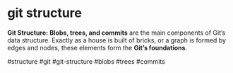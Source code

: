 # git structure
**Git Structure:** **Blobs, trees, and commits** are the main components of Git’s data structure. Exactly as a house is built of bricks, or a graph is formed by edges and nodes, these elements form the **Git’s foundations**.

#structure #git #git-structure #blobs
#trees #commits
